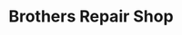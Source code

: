 ---
title: "Brothers Repair Shop"
url: /long-island-city/brothers-repair-shop/
shop: Autowerkstatt
---
